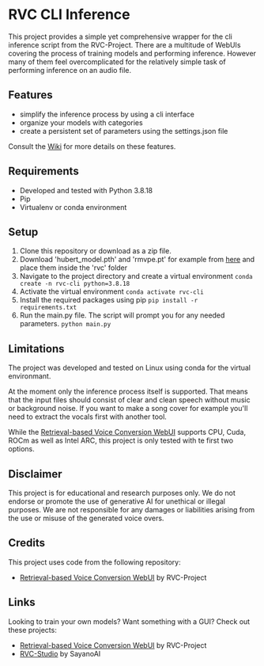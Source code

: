 # RVC CLI Inference
This project provides a simple yet comprehensive wrapper for the cli inference script from the RVC-Project. There are a multitude of WebUIs covering the process of training models and performing inference. However many of them feel overcomplicated for the relatively simple task of performing inference on an audio file.

## Features
- simplify the inference process by using a cli interface
- organize your models with categories
- create a persistent set of parameters using the settings.json file

Consult the [Wiki](https://github.com/Chromfalke/RVC-CLI-Inference/wiki) for more details on these features.

## Requirements
- Developed and tested with Python 3.8.18
- Pip
- Virtualenv or conda environment

## Setup
1. Clone this repository or download as a zip file.
2. Download 'hubert_model.pth' and 'rmvpe.pt' for example from [here](https://huggingface.co/datasets/SayanoAI/RVC-Studio/tree/main) and place them inside the 'rvc' folder
3. Navigate to the project directory and create a virtual environment `conda create -n rvc-cli python=3.8.18`
4. Activate the virtual environment `conda activate rvc-cli`
5. Install the required packages using pip `pip install -r requirements.txt`
6. Run the main.py file. The script will prompt you for any needed parameters. `python main.py`

## Limitations
The project was developed and tested on Linux using conda for the virtual environmant.

At the moment only the inference process itself is supported. That means that the input files should consist of clear and clean speech without music or background noise. If you want to make a song cover for example you'll need to extract the vocals first with another tool.

While the [Retrieval-based Voice Conversion WebUI](https://github.com/RVC-Project/Retrieval-based-Voice-Conversion-WebUI) supports CPU, Cuda, ROCm as well as Intel ARC, this project is only tested with te first two options.

## Disclaimer
This project is for educational and research purposes only. We do not endorse or promote the use of generative AI for unethical or illegal purposes. We are not responsible for any damages or liabilities arising from the use or misuse of the generated voice overs.

## Credits
This project uses code from the following repository:
- [Retrieval-based Voice Conversion WebUI](https://github.com/RVC-Project/Retrieval-based-Voice-Conversion-WebUI) by RVC-Project

## Links
Looking to train your own models? Want something with a GUI? Check out these projects:
- [Retrieval-based Voice Conversion WebUI](https://github.com/RVC-Project/Retrieval-based-Voice-Conversion-WebUI) by RVC-Project
- [RVC-Studio](https://github.com/SayanoAI/RVC-Studio) by SayanoAI